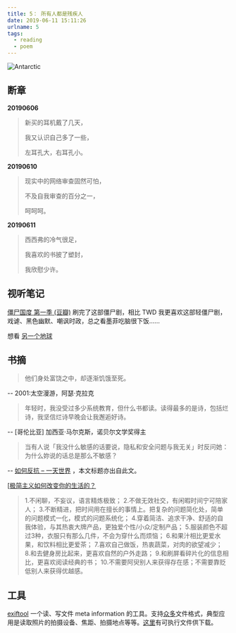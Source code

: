 ```yaml
---
title: 5： 所有人都是残疾人
date: 2019-06-11 15:11:26
urlname: 5
tags:
  - reading
  - poem
---
```


![Antarctic](https://i.imgur.com/Xo2mwoA.jpg)

## 断章 

**20190606**

> 新买的耳机戴了几天，
>
> 我又认识自己多了一些，
>
> 左耳孔大，右耳孔小。

**20190610**

> 现实中的网络审查固然可怕，
>
> 不及自我审查的百分之一，
>
> 呵呵呵。

**20190611**

> 西西弗的冷气很足，
>
> 我喜欢的书披了塑封，
>
> 我欣慰少许。

## 视听笔记

[僵尸国度 第一季 (豆瓣)](https://movie.douban.com/subject/25947610/) 刷完了这部僵尸剧，相比 TWD 我更喜欢这部轻僵尸剧，戏谑、黑色幽默、嘲讽时政，总之看墨菲吃脑很下饭……

想看 [另一个地球 ](https://movie.douban.com/subject/5160385/)  

## 书摘

> 他们身处富饶之中，却逐渐饥饿至死。

-- 2001:太空漫游，阿瑟·克拉克

> 年轻时，我没受过多少系统教育，但什么书都读。读得最多的是诗，包括烂诗，我坚信烂诗早晚会让我邂逅好诗。

-- [哥伦比亚] 加西亚·马尔克斯，诺贝尔文学奖得主

> 当有人说「我没什么敏感的话要说，隐私和安全问题与我无关」时反问她：为什么妳说的话总是那么不敏感？

-- [如何反抗 – 一天世界](https://blog.yitianshijie.net/2019/06/10/how-to-be-radical/) ，本文标题亦出自此文。

[[极简主义如何改变你的生活的？](https://www.douban.com/people/186017895/status/2502360232/)

> 1.不闲聊，不妄议，语言精炼极致；
> 2.不做无效社交，有闲暇时间宁可陪家人；
> 3.不断精进，把时间用在擅长的事情上。把复杂的问题简化处，简单的问题模式一化，模式的问题系统化；
> 4.穿着简洁、追求干净、舒适的自我体验，与其热衷大牌产品，更独爱个性/小众/定制产品；
> 5.服装颜色不超过3种，衣服只有那么几件，不会为穿什么而烦恼；
> 6.和果汁相比更爱水果，和饮料相比更爱茶；
> 7.喜欢自己做饭，热衷蔬菜，对肉的欲望减少；
> 8.和去健身房比起来，更喜欢自然的户外走路；
> 9.和刷屏看碎片化的信息相比，更喜欢阅读经典的书；
> 10.不需要阿臾别人来获得存在感；不需要靠贬低别人来获得优越感。

## 工具

[exiftool](https://github.com/exiftool/exiftool) 一个读、写文件 meta information 的工具。支持[众多](http://owl.phy.queensu.ca/~phil/exiftool/#features)文件格式，典型应用是读取照片的拍摄设备、焦距、拍摄地点等等。[这里](http://owl.phy.queensu.ca/~phil/exiftool/)有可执行文件供下载。